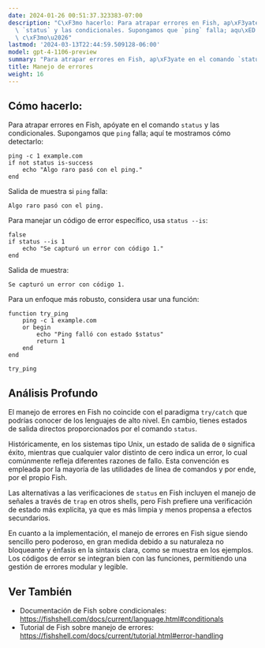 ```yaml
---
date: 2024-01-26 00:51:37.323383-07:00
description: "C\xF3mo hacerlo: Para atrapar errores en Fish, ap\xF3yate en el comando\
  \ `status` y las condicionales. Supongamos que `ping` falla; aqu\xED te mostramos\
  \ c\xF3mo\u2026"
lastmod: '2024-03-13T22:44:59.509128-06:00'
model: gpt-4-1106-preview
summary: "Para atrapar errores en Fish, ap\xF3yate en el comando `status` y las condicionales."
title: Manejo de errores
weight: 16
---
```


## Cómo hacerlo:
Para atrapar errores en Fish, apóyate en el comando `status` y las condicionales. Supongamos que `ping` falla; aquí te mostramos cómo detectarlo:

```fish
ping -c 1 example.com
if not status is-success
    echo "Algo raro pasó con el ping."
end
```

Salida de muestra si `ping` falla:

```
Algo raro pasó con el ping.
```

Para manejar un código de error específico, usa `status --is`:

```fish
false
if status --is 1
    echo "Se capturó un error con código 1."
end
```

Salida de muestra:
```
Se capturó un error con código 1.
```

Para un enfoque más robusto, considera usar una función:

```fish
function try_ping
    ping -c 1 example.com
    or begin
        echo "Ping falló con estado $status"
        return 1
    end
end

try_ping
```

## Análisis Profundo
El manejo de errores en Fish no coincide con el paradigma `try/catch` que podrías conocer de los lenguajes de alto nivel. En cambio, tienes estados de salida directos proporcionados por el comando `status`.

Históricamente, en los sistemas tipo Unix, un estado de salida de `0` significa éxito, mientras que cualquier valor distinto de cero indica un error, lo cual comúnmente refleja diferentes razones de fallo. Esta convención es empleada por la mayoría de las utilidades de línea de comandos y por ende, por el propio Fish.

Las alternativas a las verificaciones de `status` en Fish incluyen el manejo de señales a través de `trap` en otros shells, pero Fish prefiere una verificación de estado más explícita, ya que es más limpia y menos propensa a efectos secundarios.

En cuanto a la implementación, el manejo de errores en Fish sigue siendo sencillo pero poderoso, en gran medida debido a su naturaleza no bloqueante y énfasis en la sintaxis clara, como se muestra en los ejemplos. Los códigos de error se integran bien con las funciones, permitiendo una gestión de errores modular y legible.

## Ver También
- Documentación de Fish sobre condicionales: https://fishshell.com/docs/current/language.html#conditionals
- Tutorial de Fish sobre manejo de errores: https://fishshell.com/docs/current/tutorial.html#error-handling
